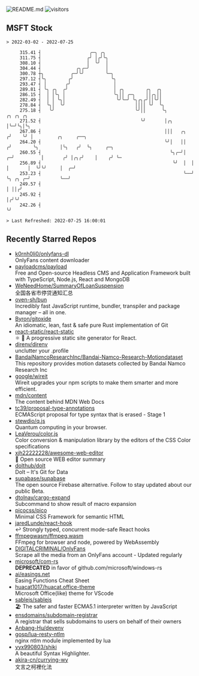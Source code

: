 ![README.md](https://github.com/Gerhut/Gerhut/workflows/README.md/badge.svg)
![visitors](https://visitors.vercel.app/Gerhut/Gerhut?token=8cf69d1f6813d272ef062726b6070c9be4ff72038cfe5a7ded7384a8da65d866)

## MSFT Stock

```
> 2022-03-02 - 2022-07-25

     315.41 ┤                  ╭─╮ ╭╮                                                                            
     311.75 ┤                 ╭╯ │╭╯╰╮                                                                           
     308.10 ┤                 │  ╰╯  │                                                                           
     304.44 ┤             ╭╮╭─╯      │                                                                           
     300.78 ┼╮          ╭─╯╰╯        ╰─╮                                                                         
     297.12 ┤╰╮        ╭╯              ╰╮                                                                        
     293.47 ┤ │       ╭╯                │                                                                        
     289.81 ┤ ╰╮ ╭╮  ╭╯                 │ ╭╮        ╭╮  ╭╮                                                       
     286.15 ┤  │ │╰╮ │                  ╰╮││ ╭─╮    ││╭╮││                                                       
     282.49 ┤  │ │ ╰╮│                   ╰╯╰─╯ ╰╮╭╮╭╯││╰╯│                                                       
     278.84 ┤  ╰╮│  ╰╯                          ││││ ╰╯  ╰╮                                                      
     275.18 ┤   ╰╯                              ╰╯││      ╰╮             ╭╮ ╭╮ ╭╮                                
     271.52 ┤                                     ╰╯       │╭╮           │╰─╯╰╮│╰╮                               
     267.86 ┤                                              │││   ╭╮     ╭╯    ╰╯ │         ╭╮     ╭──╮           
     264.20 ┤                                              ╰╯│   ││    ╭╯        ╰╮        │╰╮   ╭╯  ╰╮     ╭─╮  
     260.55 ┤                                                ╰╮╭─╯│  ╭─╯          │       ╭╯ │╭╮╭╯    │    ╭╯ ╰─ 
     256.89 ┤                                                 ╰╯  │  │            │       │  ╰╯╰╯     │  ╭─╯     
     253.23 ┤                                                     ╰──╯            ╰╮ ╭╮ ╭─╯           ╰──╯       
     249.57 ┤                                                                      │ ││╭╯                        
     245.92 ┤                                                                      │╭╯╰╯                         
     242.26 ┤                                                                      ╰╯                            

> Last Refreshed: 2022-07-25 16:00:01
```

## Recently Starred Repos

- [k0rnh0li0/onlyfans-dl](https://github.com/k0rnh0li0/onlyfans-dl)  
  OnlyFans content downloader
- [payloadcms/payload](https://github.com/payloadcms/payload)  
  Free and Open-source Headless CMS and Application Framework built with TypeScript, Node.js, React and MongoDB
- [WeNeedHome/SummaryOfLoanSuspension](https://github.com/WeNeedHome/SummaryOfLoanSuspension)  
  全国各省市停贷通知汇总
- [oven-sh/bun](https://github.com/oven-sh/bun)  
  Incredibly fast JavaScript runtime, bundler, transpiler and package manager – all in one.
- [Byron/gitoxide](https://github.com/Byron/gitoxide)  
  An idiomatic, lean, fast & safe pure Rust implementation of Git
- [react-static/react-static](https://github.com/react-static/react-static)  
  ⚛️ 🚀 A progressive static site generator for React.
- [direnv/direnv](https://github.com/direnv/direnv)  
  unclutter your .profile
- [BandaiNamcoResearchInc/Bandai-Namco-Research-Motiondataset](https://github.com/BandaiNamcoResearchInc/Bandai-Namco-Research-Motiondataset)  
  This repository provides motion datasets collected by Bandai Namco Research Inc
- [google/wireit](https://github.com/google/wireit)  
  Wireit upgrades your npm scripts to make them smarter and more efficient.
- [mdn/content](https://github.com/mdn/content)  
  The content behind MDN Web Docs
- [tc39/proposal-type-annotations](https://github.com/tc39/proposal-type-annotations)  
  ECMAScript proposal for type syntax that is erased - Stage 1
- [stewdio/q.js](https://github.com/stewdio/q.js)  
  Quantum computing in your browser.
- [LeaVerou/color.js](https://github.com/LeaVerou/color.js)  
  Color conversion & manipulation library by the editors of the CSS Color specifications
- [xjh22222228/awesome-web-editor](https://github.com/xjh22222228/awesome-web-editor)  
  🔨  Open source WEB editor summary
- [dolthub/dolt](https://github.com/dolthub/dolt)  
  Dolt – It's Git for Data
- [supabase/supabase](https://github.com/supabase/supabase)  
  The open source Firebase alternative. Follow to stay updated about our public Beta.
- [dtolnay/cargo-expand](https://github.com/dtolnay/cargo-expand)  
  Subcommand to show result of macro expansion
- [picocss/pico](https://github.com/picocss/pico)  
  Minimal CSS Framework for semantic HTML
- [jaredLunde/react-hook](https://github.com/jaredLunde/react-hook)  
  ↩ Strongly typed, concurrent mode-safe React hooks
- [ffmpegwasm/ffmpeg.wasm](https://github.com/ffmpegwasm/ffmpeg.wasm)  
  FFmpeg for browser and node, powered by WebAssembly
- [DIGITALCRIMINAL/OnlyFans](https://github.com/DIGITALCRIMINAL/OnlyFans)  
  Scrape all the media from an OnlyFans account - Updated regularly
- [microsoft/com-rs](https://github.com/microsoft/com-rs)  
  **DEPRECATED** in favor of github.com/microsoft/windows-rs
- [ai/easings.net](https://github.com/ai/easings.net)  
  Easing Functions Cheat Sheet
- [huacat1017/huacat.office-theme](https://github.com/huacat1017/huacat.office-theme)  
  Microsoft Office(like) theme for VScode
- [sablejs/sablejs](https://github.com/sablejs/sablejs)  
  🏖️ The safer and faster ECMA5.1 interpreter written by JavaScript
- [ensdomains/subdomain-registrar](https://github.com/ensdomains/subdomain-registrar)  
  A registrar that sells subdomains to users on behalf of their owners
- [Anbang-Hu/devenv](https://github.com/Anbang-Hu/devenv)  
- [gosp/lua-resty-ntlm](https://github.com/gosp/lua-resty-ntlm)  
  nginx ntlm module implemented by lua
- [yyx990803/shiki](https://github.com/yyx990803/shiki)  
  A beautiful Syntax Highlighter.
- [akira-cn/currying-wy](https://github.com/akira-cn/currying-wy)  
  文言之柯裡化法
